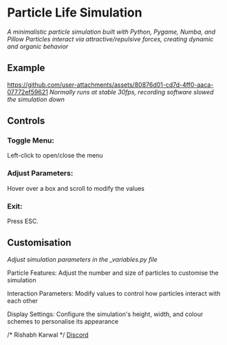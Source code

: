# Particle Life Simulation
*A minimalistic particle simulation built with Python, Pygame, Numba, and Pillow*
*Particles interact via attractive/repulsive forces, creating dynamic and organic behavior*

## Example
https://github.com/user-attachments/assets/80876d01-cd7d-4ff0-aaca-07772ef59621
*Normally runs at stable 30fps, recording software slowed the simulation down*


## Controls
### Toggle Menu:
Left-click to open/close the menu

### Adjust Parameters:
Hover over a box and scroll to modify the values

### Exit:
Press ESC.

## Customisation
*Adjust simulation parameters in the _variables.py file*

Particle Features: Adjust the number and size of particles to customise the simulation

Interaction Parameters: Modify values to control how particles interact with each other

Display Settings: Configure the simulation's height, width, and colour schemes to personalise its appearance

/* Rishabh Karwal */
[Discord](https://discordapp.com/users/instxts)

